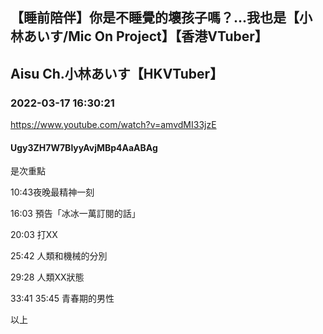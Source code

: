 ## 【睡前陪伴】你是不睡覺的壞孩子嗎？...我也是【小林あいす/Mic On Project】【香港VTuber】
## Aisu Ch.小林あいす【HKVTuber】
### 2022-03-17 16:30:21
https://www.youtube.com/watch?v=amvdMI33jzE
#### Ugy3ZH7W7BlyyAvjMBp4AaABAg
是次重點

10:43夜晚最精神一刻

16:03 預告「冰冰一萬訂閱的話」

20:03 打XX

25:42 人類和機械的分別

29:28 人類XX狀態

33:41 35:45 青春期的男性

以上

